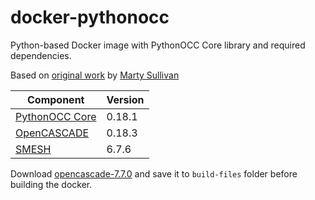 # docker-pythonocc

Python-based Docker image with PythonOCC Core library and required dependencies.

Based on [original work](https://github.com/marty-sullivan/pythonocc-docker) by [Marty Sullivan](https://github.com/marty-sullivan)

| Component  | Version |
| --- | --- |
| [PythonOCC Core](https://github.com/tpaviot/pythonocc-core)  | 0.18.1  |
| [OpenCASCADE](https://github.com/tpaviot/oce)  | 0.18.3  |
| [SMESH](https://github.com/tpaviot/smesh)  | 6.7.6  |

Download [opencascade-7.7.0](https://dev.opencascade.org/release) and save it to `build-files` folder before building the docker.
